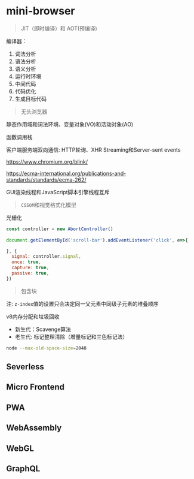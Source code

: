 # mini-browser

> JIT（即时编译）和 AOT(预编译)

编译器：

1. 词法分析
2. 语法分析
3. 语义分析
4. 运行时环境
5. 中间代码
6. 代码优化
7. 生成目标代码

> 无头浏览器

静态作用域和词法环境、变量对象(VO)和活动对象(AO)

函数调用栈

客户端服务端双向通信: HTTP轮询、XHR Streaming和Server-sent events


<https://www.chromium.org/blink/>

<https://ecma-international.org/publications-and-standards/standards/ecma-262/>

GUI渲染线程和JavaScript脚本引擎线程互斥

> `CSSOM`和视觉格式化模型

光栅化

```js
const controller = new AbortController()
			
document.getElementById('scroll-bar').addEventListener('click', e=>{

}, {
  signal: controller.signal,
  once: true,
  capture: true,
  passive: true,
})


```

> 包含块

注: `z-index`值的设置只会决定同一父元素中同级子元素的堆叠顺序

v8内存分配和垃圾回收

- 新生代：Scavenge算法
- 老生代: 标记整理清除（增量标记和三色标记法）

```sh
node --max-old-space-size=2048 

```


## Severless

## Micro Frontend

## PWA

## WebAssembly

## WebGL

## GraphQL
